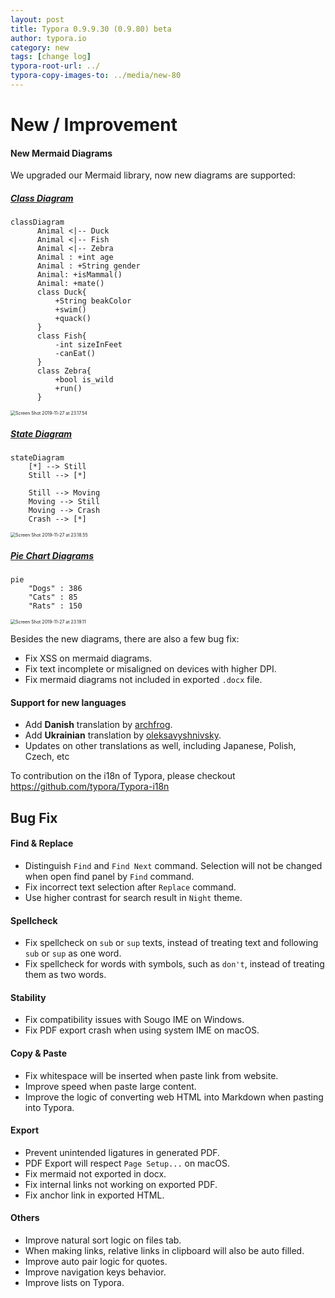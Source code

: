 ```yaml
---
layout: post
title: Typora 0.9.9.30 (0.9.80) beta
author: typora.io
category: new
tags: [change log]
typora-root-url: ../
typora-copy-images-to: ../media/new-80
---
```




# New / Improvement

#### New Mermaid Diagrams

We upgraded our Mermaid library, now new diagrams are supported:

##### [Class Diagram](https://mermaidjs.github.io/#/classDiagram)

```mermaid
classDiagram
      Animal <|-- Duck
      Animal <|-- Fish
      Animal <|-- Zebra
      Animal : +int age
      Animal : +String gender
      Animal: +isMammal()
      Animal: +mate()
      class Duck{
          +String beakColor
          +swim()
          +quack()
      }
      class Fish{
          -int sizeInFeet
          -canEat()
      }
      class Zebra{
          +bool is_wild
          +run()
      }
```

<img src="/media/new-80/Screen Shot 2019-11-27 at 23.17.54.png" alt="Screen Shot 2019-11-27 at 23.17.54" style="zoom:50%;" />

##### [State Diagram](https://mermaidjs.github.io/#/stateDiagram)

```mermaid
stateDiagram
    [*] --> Still
    Still --> [*]

    Still --> Moving
    Moving --> Still
    Moving --> Crash
    Crash --> [*]
```

<img src="/media/new-80/Screen Shot 2019-11-27 at 23.18.55.png" alt="Screen Shot 2019-11-27 at 23.18.55" style="zoom:50%;" />

##### [Pie Chart Diagrams](https://mermaidjs.github.io/#/pie?id=pie-chart-diagrams)

```mermaid
pie
    "Dogs" : 386
    "Cats" : 85
    "Rats" : 150 
```

<img src="/media/new-80/Screen Shot 2019-11-27 at 23.19.11.png" alt="Screen Shot 2019-11-27 at 23.19.11" style="zoom:50%;" />

Besides the new diagrams, there are also a few bug fix:

- Fix XSS on mermaid diagrams.
- Fix text incomplete or misaligned on devices with higher DPI.
- Fix mermaid diagrams not included in exported `.docx` file.

#### Support for new languages

- Add **Danish** translation by [archfrog](https://github.com/archfrog).
- Add **Ukrainian** translation by [oleksavyshnivsky](https://github.com/oleksavyshnivsky).
- Updates on other translations as well, including Japanese, Polish, Czech, etc

To contribution on the i18n of Typora, please checkout https://github.com/typora/Typora-i18n



## Bug Fix

#### Find & Replace

- Distinguish `Find` and `Find Next` command. Selection will not be changed when open find panel by `Find` command.
- Fix incorrect text selection after `Replace` command.
- Use higher contrast for search result in `Night` theme. 

#### Spellcheck

- Fix spellcheck on `sub` or `sup` texts, instead of treating text and following `sub` or `sup` as one word.
- Fix spellcheck for words with symbols, such as `don't`, instead of treating them as two words.

#### Stability

- Fix compatibility issues with Sougo IME on Windows.
- Fix PDF export crash when using system IME on macOS.

#### Copy & Paste

- Fix whitespace will be inserted when paste link from website.
- Improve speed when paste large content.
- Improve the logic of converting web HTML into Markdown when pasting into Typora.

####  Export

- Prevent unintended ligatures in generated PDF.
- PDF Export will respect `Page Setup...` on macOS.
- Fix mermaid not exported in docx.
- Fix internal links not working on exported PDF.
- Fix anchor link in exported HTML.

#### Others

- Improve natural sort logic on files tab.
- When making links, relative links in clipboard will also be auto filled.
- Improve auto pair logic for quotes.
- Improve navigation keys behavior.
- Improve lists on Typora.